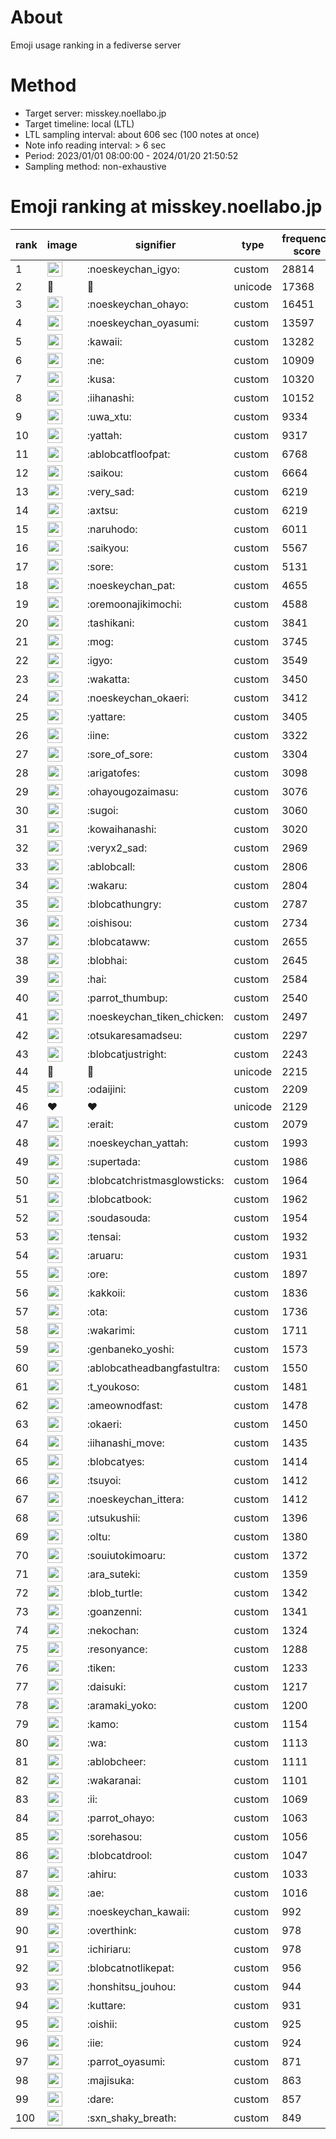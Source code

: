 # About
Emoji usage ranking in a fediverse server

# Method
- Target server: misskey.noellabo.jp
- Target timeline: local (LTL)
- LTL sampling interval: about 606 sec (100 notes at once)
- Note info reading interval: > 6 sec
- Period: 2023/01/01 08:00:00 - 2024/01/20 21:50:52 
- Sampling method: non-exhaustive

# Emoji ranking at misskey.noellabo.jp

|rank|image|signifier|type|frequency score|
|----|----|----|----|----|
|1|<img height="24" src="https://misskey.noellabo.jp/emoji/noeskeychan_igyo.webp">|:noeskeychan_igyo:|custom|28814|
|2|🎉|🎉|unicode|17368|
|3|<img height="24" src="https://misskey.noellabo.jp/emoji/noeskeychan_ohayo.webp">|:noeskeychan_ohayo:|custom|16451|
|4|<img height="24" src="https://misskey.noellabo.jp/emoji/noeskeychan_oyasumi.webp">|:noeskeychan_oyasumi:|custom|13597|
|5|<img height="24" src="https://misskey.noellabo.jp/emoji/kawaii.webp">|:kawaii:|custom|13282|
|6|<img height="24" src="https://misskey.noellabo.jp/emoji/ne.webp">|:ne:|custom|10909|
|7|<img height="24" src="https://misskey.noellabo.jp/emoji/kusa.webp">|:kusa:|custom|10320|
|8|<img height="24" src="https://misskey.noellabo.jp/emoji/iihanashi.webp">|:iihanashi:|custom|10152|
|9|<img height="24" src="https://misskey.noellabo.jp/emoji/uwa_xtu.webp">|:uwa_xtu:|custom|9334|
|10|<img height="24" src="https://misskey.noellabo.jp/emoji/yattah.webp">|:yattah:|custom|9317|
|11|<img height="24" src="https://misskey.noellabo.jp/emoji/ablobcatfloofpat.webp">|:ablobcatfloofpat:|custom|6768|
|12|<img height="24" src="https://misskey.noellabo.jp/emoji/saikou.webp">|:saikou:|custom|6664|
|13|<img height="24" src="https://misskey.noellabo.jp/emoji/very_sad.webp">|:very_sad:|custom|6219|
|14|<img height="24" src="https://misskey.noellabo.jp/emoji/axtsu.webp">|:axtsu:|custom|6219|
|15|<img height="24" src="https://misskey.noellabo.jp/emoji/naruhodo.webp">|:naruhodo:|custom|6011|
|16|<img height="24" src="https://misskey.noellabo.jp/emoji/saikyou.webp">|:saikyou:|custom|5567|
|17|<img height="24" src="https://misskey.noellabo.jp/emoji/sore.webp">|:sore:|custom|5131|
|18|<img height="24" src="https://misskey.noellabo.jp/emoji/noeskeychan_pat.webp">|:noeskeychan_pat:|custom|4655|
|19|<img height="24" src="https://misskey.noellabo.jp/emoji/oremoonajikimochi.webp">|:oremoonajikimochi:|custom|4588|
|20|<img height="24" src="https://misskey.noellabo.jp/emoji/tashikani.webp">|:tashikani:|custom|3841|
|21|<img height="24" src="https://misskey.noellabo.jp/emoji/mog.webp">|:mog:|custom|3745|
|22|<img height="24" src="https://misskey.noellabo.jp/emoji/igyo.webp">|:igyo:|custom|3549|
|23|<img height="24" src="https://misskey.noellabo.jp/emoji/wakatta.webp">|:wakatta:|custom|3450|
|24|<img height="24" src="https://misskey.noellabo.jp/emoji/noeskeychan_okaeri.webp">|:noeskeychan_okaeri:|custom|3412|
|25|<img height="24" src="https://misskey.noellabo.jp/emoji/yattare.webp">|:yattare:|custom|3405|
|26|<img height="24" src="https://misskey.noellabo.jp/emoji/iine.webp">|:iine:|custom|3322|
|27|<img height="24" src="https://misskey.noellabo.jp/emoji/sore_of_sore.webp">|:sore_of_sore:|custom|3304|
|28|<img height="24" src="https://misskey.noellabo.jp/emoji/arigatofes.webp">|:arigatofes:|custom|3098|
|29|<img height="24" src="https://misskey.noellabo.jp/emoji/ohayougozaimasu.webp">|:ohayougozaimasu:|custom|3076|
|30|<img height="24" src="https://misskey.noellabo.jp/emoji/sugoi.webp">|:sugoi:|custom|3060|
|31|<img height="24" src="https://misskey.noellabo.jp/emoji/kowaihanashi.webp">|:kowaihanashi:|custom|3020|
|32|<img height="24" src="https://misskey.noellabo.jp/emoji/veryx2_sad.webp">|:veryx2_sad:|custom|2969|
|33|<img height="24" src="https://misskey.noellabo.jp/emoji/ablobcall.webp">|:ablobcall:|custom|2806|
|34|<img height="24" src="https://misskey.noellabo.jp/emoji/wakaru.webp">|:wakaru:|custom|2804|
|35|<img height="24" src="https://misskey.noellabo.jp/emoji/blobcathungry.webp">|:blobcathungry:|custom|2787|
|36|<img height="24" src="https://misskey.noellabo.jp/emoji/oishisou.webp">|:oishisou:|custom|2734|
|37|<img height="24" src="https://misskey.noellabo.jp/emoji/blobcataww.webp">|:blobcataww:|custom|2655|
|38|<img height="24" src="https://misskey.noellabo.jp/emoji/blobhai.webp">|:blobhai:|custom|2645|
|39|<img height="24" src="https://misskey.noellabo.jp/emoji/hai.webp">|:hai:|custom|2584|
|40|<img height="24" src="https://misskey.noellabo.jp/emoji/parrot_thumbup.webp">|:parrot_thumbup:|custom|2540|
|41|<img height="24" src="https://misskey.noellabo.jp/emoji/noeskeychan_tiken_chicken.webp">|:noeskeychan_tiken_chicken:|custom|2497|
|42|<img height="24" src="https://misskey.noellabo.jp/emoji/otsukaresamadseu.webp">|:otsukaresamadseu:|custom|2297|
|43|<img height="24" src="https://misskey.noellabo.jp/emoji/blobcatjustright.webp">|:blobcatjustright:|custom|2243|
|44|🍗|🍗|unicode|2215|
|45|<img height="24" src="https://misskey.noellabo.jp/emoji/odaijini.webp">|:odaijini:|custom|2209|
|46|❤|❤|unicode|2129|
|47|<img height="24" src="https://misskey.noellabo.jp/emoji/erait.webp">|:erait:|custom|2079|
|48|<img height="24" src="https://misskey.noellabo.jp/emoji/noeskeychan_yattah.webp">|:noeskeychan_yattah:|custom|1993|
|49|<img height="24" src="https://misskey.noellabo.jp/emoji/supertada.webp">|:supertada:|custom|1986|
|50|<img height="24" src="https://misskey.noellabo.jp/emoji/blobcatchristmasglowsticks.webp">|:blobcatchristmasglowsticks:|custom|1964|
|51|<img height="24" src="https://misskey.noellabo.jp/emoji/blobcatbook.webp">|:blobcatbook:|custom|1962|
|52|<img height="24" src="https://misskey.noellabo.jp/emoji/soudasouda.webp">|:soudasouda:|custom|1954|
|53|<img height="24" src="https://misskey.noellabo.jp/emoji/tensai.webp">|:tensai:|custom|1932|
|54|<img height="24" src="https://misskey.noellabo.jp/emoji/aruaru.webp">|:aruaru:|custom|1931|
|55|<img height="24" src="https://misskey.noellabo.jp/emoji/ore.webp">|:ore:|custom|1897|
|56|<img height="24" src="https://misskey.noellabo.jp/emoji/kakkoii.webp">|:kakkoii:|custom|1836|
|57|<img height="24" src="https://misskey.noellabo.jp/emoji/ota.webp">|:ota:|custom|1736|
|58|<img height="24" src="https://misskey.noellabo.jp/emoji/wakarimi.webp">|:wakarimi:|custom|1711|
|59|<img height="24" src="https://misskey.noellabo.jp/emoji/genbaneko_yoshi.webp">|:genbaneko_yoshi:|custom|1573|
|60|<img height="24" src="https://misskey.noellabo.jp/emoji/ablobcatheadbangfastultra.webp">|:ablobcatheadbangfastultra:|custom|1550|
|61|<img height="24" src="https://misskey.noellabo.jp/emoji/t_youkoso.webp">|:t_youkoso:|custom|1481|
|62|<img height="24" src="https://misskey.noellabo.jp/emoji/ameownodfast.webp">|:ameownodfast:|custom|1478|
|63|<img height="24" src="https://misskey.noellabo.jp/emoji/okaeri.webp">|:okaeri:|custom|1450|
|64|<img height="24" src="https://misskey.noellabo.jp/emoji/iihanashi_move.webp">|:iihanashi_move:|custom|1435|
|65|<img height="24" src="https://misskey.noellabo.jp/emoji/blobcatyes.webp">|:blobcatyes:|custom|1414|
|66|<img height="24" src="https://misskey.noellabo.jp/emoji/tsuyoi.webp">|:tsuyoi:|custom|1412|
|67|<img height="24" src="https://misskey.noellabo.jp/emoji/noeskeychan_ittera.webp">|:noeskeychan_ittera:|custom|1412|
|68|<img height="24" src="https://misskey.noellabo.jp/emoji/utsukushii.webp">|:utsukushii:|custom|1396|
|69|<img height="24" src="https://misskey.noellabo.jp/emoji/oltu.webp">|:oltu:|custom|1380|
|70|<img height="24" src="https://misskey.noellabo.jp/emoji/souiutokimoaru.webp">|:souiutokimoaru:|custom|1372|
|71|<img height="24" src="https://misskey.noellabo.jp/emoji/ara_suteki.webp">|:ara_suteki:|custom|1359|
|72|<img height="24" src="https://misskey.noellabo.jp/emoji/blob_turtle.webp">|:blob_turtle:|custom|1342|
|73|<img height="24" src="https://misskey.noellabo.jp/emoji/goanzenni.webp">|:goanzenni:|custom|1341|
|74|<img height="24" src="https://misskey.noellabo.jp/emoji/nekochan.webp">|:nekochan:|custom|1324|
|75|<img height="24" src="https://misskey.noellabo.jp/emoji/resonyance.webp">|:resonyance:|custom|1288|
|76|<img height="24" src="https://misskey.noellabo.jp/emoji/tiken.webp">|:tiken:|custom|1233|
|77|<img height="24" src="https://misskey.noellabo.jp/emoji/daisuki.webp">|:daisuki:|custom|1217|
|78|<img height="24" src="https://misskey.noellabo.jp/emoji/aramaki_yoko.webp">|:aramaki_yoko:|custom|1200|
|79|<img height="24" src="https://misskey.noellabo.jp/emoji/kamo.webp">|:kamo:|custom|1154|
|80|<img height="24" src="https://misskey.noellabo.jp/emoji/wa.webp">|:wa:|custom|1113|
|81|<img height="24" src="https://misskey.noellabo.jp/emoji/ablobcheer.webp">|:ablobcheer:|custom|1111|
|82|<img height="24" src="https://misskey.noellabo.jp/emoji/wakaranai.webp">|:wakaranai:|custom|1101|
|83|<img height="24" src="https://misskey.noellabo.jp/emoji/ii.webp">|:ii:|custom|1069|
|84|<img height="24" src="https://misskey.noellabo.jp/emoji/parrot_ohayo.webp">|:parrot_ohayo:|custom|1063|
|85|<img height="24" src="https://misskey.noellabo.jp/emoji/sorehasou.webp">|:sorehasou:|custom|1056|
|86|<img height="24" src="https://misskey.noellabo.jp/emoji/blobcatdrool.webp">|:blobcatdrool:|custom|1047|
|87|<img height="24" src="https://misskey.noellabo.jp/emoji/ahiru.webp">|:ahiru:|custom|1033|
|88|<img height="24" src="https://misskey.noellabo.jp/emoji/ae.webp">|:ae:|custom|1016|
|89|<img height="24" src="https://misskey.noellabo.jp/emoji/noeskeychan_kawaii.webp">|:noeskeychan_kawaii:|custom|992|
|90|<img height="24" src="https://misskey.noellabo.jp/emoji/overthink.webp">|:overthink:|custom|978|
|91|<img height="24" src="https://misskey.noellabo.jp/emoji/ichiriaru.webp">|:ichiriaru:|custom|978|
|92|<img height="24" src="https://misskey.noellabo.jp/emoji/blobcatnotlikepat.webp">|:blobcatnotlikepat:|custom|956|
|93|<img height="24" src="https://misskey.noellabo.jp/emoji/honshitsu_jouhou.webp">|:honshitsu_jouhou:|custom|944|
|94|<img height="24" src="https://misskey.noellabo.jp/emoji/kuttare.webp">|:kuttare:|custom|931|
|95|<img height="24" src="https://misskey.noellabo.jp/emoji/oishii.webp">|:oishii:|custom|925|
|96|<img height="24" src="https://misskey.noellabo.jp/emoji/iie.webp">|:iie:|custom|924|
|97|<img height="24" src="https://misskey.noellabo.jp/emoji/parrot_oyasumi.webp">|:parrot_oyasumi:|custom|871|
|98|<img height="24" src="https://misskey.noellabo.jp/emoji/majisuka.webp">|:majisuka:|custom|863|
|99|<img height="24" src="https://misskey.noellabo.jp/emoji/dare.webp">|:dare:|custom|857|
|100|<img height="24" src="https://misskey.noellabo.jp/emoji/sxn_shaky_breath.webp">|:sxn_shaky_breath:|custom|849|
